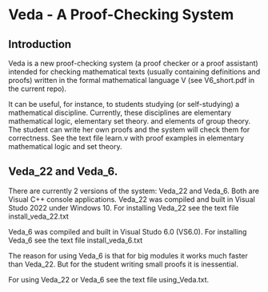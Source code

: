 # Veda - A Proof-Checking System
## Introduction
Veda is a new proof-checking system (a proof checker or a proof assistant) intended for checking mathematical texts (usually containing definitions and proofs)
written in the formal mathematical language V (see V6_short.pdf in the current repo). 

It can be useful, for instance, to students studying (or self-studying) a mathematical discipline. 
Currently, these disciplines are elementary mathematical logic, elementary set theory. and elements of group theory.
The student can write her own proofs and the system will check them for correctness. See the text file learn.v with proof examples in elementary mathematical logic
and set theory.
## Veda_22 and Veda_6. 
There are currently 2 versions of the system: Veda_22 and Veda_6. Both are Visual C++ console applications.
Veda_22 was compiled and built in Visual Studo 2022 under Windows 10.
For installing Veda_22 see the text file install_veda_22.txt 

Veda_6 was compiled and built in Visual Studo 6.0 (VS6.0).
For installing Veda_6 see the text file install_veda_6.txt 

The reason for using Veda_6 is that for big modules it works much faster than Veda_22. But for the student writing small proofs it is inessential.

For using Veda_22 or Veda_6 see the text file using_Veda.txt.

